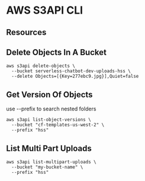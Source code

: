 # AWS S3API CLI

## Resources

## Delete Objects In A Bucket

```console
aws s3api delete-objects \
  --bucket serverless-chatbot-dev-uploads-hss \
  --delete Objects=[{Key=277ebc9.jpg}],Quiet=false
```

## Get Version Of Objects

use --prefix to search nested folders

```console
aws s3api list-object-versions \
  --bucket "cf-templates-us-west-2" \
  --prefix "hss"
```

## List Multi Part Uploads

```console
aws s3api list-multipart-uploads \
  --bucket "my-bucket-name" \
  --prefix "hss"
```
